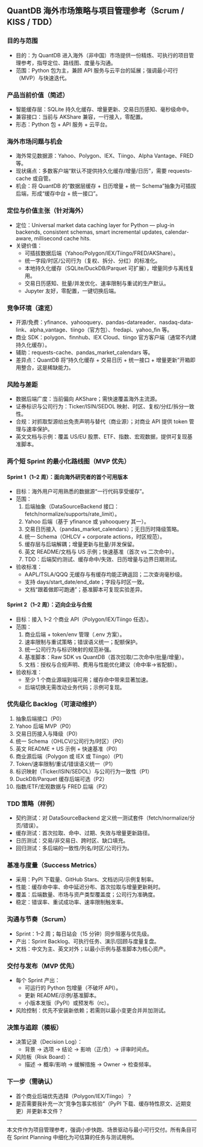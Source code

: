 ## QuantDB 海外市场策略与项目管理参考（Scrum / KISS / TDD）

### 目的与范围
- 目的：为 QuantDB 进入海外（非中国）市场提供一份精炼、可执行的项目管理参考，指导定位、路线图、度量与沟通。
- 范围：Python 包为主，兼顾 API 服务与云平台的延展；强调最小可行（MVP）与快速迭代。

### 产品当前价值（简述）
- 智能缓存层：SQLite 持久化缓存、增量更新、交易日历感知、毫秒级命中。
- 兼容接口：当前与 AKShare 兼容，一行接入，零配置。
- 形态：Python 包 + API 服务 + 云平台。

### 海外市场问题与机会
- 海外常见数据源：Yahoo、Polygon、IEX、Tiingo、Alpha Vantage、FRED 等。
- 现状痛点：多数客户端“默认不提供持久化缓存/增量/日历”，需要 requests-cache 或自管。
- 机会：将 QuantDB 的“数据层缓存 + 日历增量 + 统一 Schema”抽象为可插拔后端，形成“缓存中台 + 统一接口”。

### 定位与价值主张（针对海外）
- 定位：Universal market data caching layer for Python — plug-in backends, consistent schemas, smart incremental updates, calendar-aware, millisecond cache hits.
- 关键价值：
  - 可插拔数据后端（Yahoo/Polygon/IEX/Tiingo/FRED/AKShare）。
  - 统一字段/时区/公司行为（复权、拆分、分红）的标准化。
  - 本地持久化缓存（SQLite/DuckDB/Parquet 可扩展），增量同步与离线复用。
  - 交易日历感知、批量/并发优化、速率限制与重试的生产默认。
  - Jupyter 友好，零配置，一键切换后端。

### 竞争环境（速览）
- 开源/免费：yfinance、yahooquery、pandas-datareader、nasdaq-data-link、alpha_vantage、tiingo（官方包）、fredapi、yahoo_fin 等。
- 商业 SDK：polygon、finnhub、IEX Cloud、tiingo 官方客户端（通常不内建持久化缓存）。
- 辅助：requests-cache、pandas_market_calendars 等。
- 差异点：QuantDB 将“持久化缓存 + 交易日历 + 统一接口 + 增量更新”开箱即用整合，这是稀缺能力。

### 风险与差距
- 数据后端广度：当前偏向 AKShare；需快速覆盖海外主流源。
- 证券标识与公司行为：Ticker/ISIN/SEDOL 映射、时区、复权/分红/拆分一致性。
- 合规：对抓取型源给出免责声明与替代（商业源）；对商业 API 提供 token 管理与速率保护。
- 英文文档与示例：覆盖 US/EU 股票、ETF、指数、宏观数据，提供可复现基准脚本。

### 两个短 Sprint 的最小化路线图（MVP 优先）

#### Sprint 1（1–2 周）：面向海外研究者的首个可用版本
- 目标：海外用户可用熟悉的数据源“一行代码享受缓存”。
- 范围：
  1) 后端抽象（DataSourceBackend 接口：fetch/normalize/supports/rate_limit）。
  2) Yahoo 后端（基于 yfinance 或 yahooquery 其一）。
  3) 交易日历接入（pandas_market_calendars）；无日历时降级策略。
  4) 统一 Schema（OHLCV + corporate actions，时区规范）。
  5) 缓存层与后端解耦；增量更新与批量/并发保留。
  6) 英文 README/文档与 US 示例；快速基准（首次 vs 二次命中）。
  7) TDD：后端契约测试、缓存命中/失效、日历增量与边界日期测试。
- 验收标准：
  - AAPL/TSLA/QQQ 无缓存与有缓存均能正确返回；二次查询毫秒级。
  - 支持 days/start_date/end_date；字段与时区一致。
  - 文档“跟着做即可跑通”；基准脚本可复现实验差异。

#### Sprint 2（1–2 周）：迈向企业与合规
- 目标：接入 1–2 个商业 API（Polygon/IEX/Tiingo 任选）。
- 范围：
  1) 商业后端 + token/env 管理（.env 方案）。
  2) 速率限制与重试策略；错误语义统一；配额保护。
  3) 统一公司行为与标识映射的规范补强。
  4) 基准脚本：Raw SDK vs QuantDB（首次拉取/二次命中/批量/增量）。
  5) 文档：授权与合规声明、费用与性能优化建议（命中率→省配额）。
- 验收标准：
  - 至少 1 个商业源端到端可用；缓存命中带来显著加速。
  - 后端切换无需改动业务代码；示例可复现。

### 优先级化 Backlog（可滚动维护）
1) 抽象后端接口（P0）
2) Yahoo 后端 MVP（P0）
3) 交易日历接入与降级（P0）
4) 统一 Schema（OHLCV/公司行为/时区）（P0）
5) 英文 README + US 示例 + 快速基准（P0）
6) 商业源后端（Polygon 或 IEX 或 Tiingo）（P1）
7) Token/速率限制/重试/错误语义统一（P1）
8) 标识映射（Ticker/ISIN/SEDOL）与公司行为一致性（P1）
9) DuckDB/Parquet 缓存后端可选（P2）
10) 指数/ETF/宏观数据与 FRED 后端（P2）

### TDD 策略（样例）
- 契约测试：对 DataSourceBackend 定义统一测试套件（fetch/normalize/分页/错误）。
- 缓存测试：首次拉取、命中、过期、失效与增量更新路径。
- 日历测试：交易/非交易日、跨时区、缺口填充。
- 回归测试：多后端的一致性/列名/时区/公司行为。

### 基准与度量（Success Metrics）
- 采用：PyPI 下载量、GitHub Stars、文档访问/示例复制率。
- 性能：缓存命中率、命中延迟分布、首次拉取与增量更新耗时。
- 覆盖：后端数量、市场与资产类型覆盖度；公司行为准确度。
- 稳定：错误率、重试成功率、速率限制触发率。

### 沟通与节奏（Scrum）
- Sprint：1–2 周；每日站会（15 分钟）同步阻塞与优先级。
- 产出：Sprint Backlog、可执行任务、演示/回顾与度量复盘。
- 文档：中文为主、英文对外；以最小示例与基准脚本为核心资产。

### 交付与发布（MVP 优先）
- 每个 Sprint 产出：
  - 可运行的 Python 包增量（不破坏 API）。
  - 更新 README/示例/基准脚本。
  - 小版本发版（PyPI）或预发布（rc）。
- 风险控制：优先不安装新依赖；若需则以最小变更合并并加测试。

### 决策与追踪（模板）
- 决策记录（Decision Log）：
  - 背景 → 选项 → 结论 → 影响（正/负）→ 评审时间点。
- 风险板（Risk Board）：
  - 描述 → 概率/影响 → 缓解措施 → Owner → 检查频率。

### 下一步（需确认）
- 首个商业后端优先选择（Polygon/IEX/Tiingo）？
- 是否需要我补充一次“竞争包事实核验”（PyPI 下载、缓存特性原文、近期变更）并更新本文件？

---

本文件作为项目管理参考，强调小步快跑、场景驱动与最小可行交付。所有条目可在 Sprint Planning 中细化为可估算的任务与测试用例。
